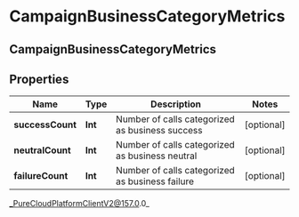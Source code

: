 # CampaignBusinessCategoryMetrics

## CampaignBusinessCategoryMetrics

## Properties

|Name | Type | Description | Notes|
|------------ | ------------- | ------------- | -------------|
| **successCount** | **Int** | Number of calls categorized as business success | [optional] |
| **neutralCount** | **Int** | Number of calls categorized as business neutral | [optional] |
| **failureCount** | **Int** | Number of calls categorized as business failure | [optional] |



_PureCloudPlatformClientV2@157.0.0_
